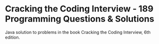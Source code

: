 # Cracking the Coding Interview - 189 Programming Questions & Solutions

Java solution to problems in the book Cracking the Coding Interview, 6th edition.